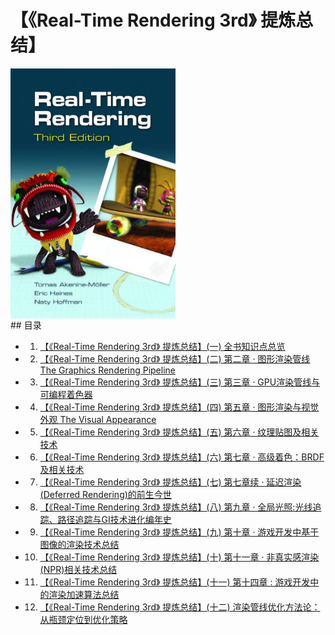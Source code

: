 
# 【《Real-Time Rendering 3rd》 提炼总结】
 <img src="BlogPost01/media/1.jpg" height = "400" alt="name" align=center />

<br>
## 目录
<br>

* 1) [【《Real-Time Rendering 3rd》 提炼总结】(一) 全书知识点总览](https://github.com/QianMo/Game-Dev-Study-Notes/tree/master/%E3%80%8AReal-Time%20Rendering%203rd%E3%80%8B%E8%AF%BB%E4%B9%A6%E7%AC%94%E8%AE%B0/BlogPost01)

* 2) [【《Real-Time Rendering 3rd》 提炼总结】(二) 第二章 · 图形渲染管线 The Graphics Rendering Pipeline](https://github.com/QianMo/Game-Dev-Study-Notes/tree/master/%E3%80%8AReal-Time%20Rendering%203rd%E3%80%8B%E8%AF%BB%E4%B9%A6%E7%AC%94%E8%AE%B0/BlogPost02)

* 3) [【《Real-Time Rendering 3rd》 提炼总结】(三) 第三章 · GPU渲染管线与可编程着色器](https://github.com/QianMo/Game-Dev-Study-Notes/tree/master/%E3%80%8AReal-Time%20Rendering%203rd%E3%80%8B%E8%AF%BB%E4%B9%A6%E7%AC%94%E8%AE%B0/BlogPost03)

* 4) [【《Real-Time Rendering 3rd》 提炼总结】(四) 第五章 · 图形渲染与视觉外观 The Visual Appearance](https://github.com/QianMo/Game-Dev-Study-Notes/tree/master/%E3%80%8AReal-Time%20Rendering%203rd%E3%80%8B%E8%AF%BB%E4%B9%A6%E7%AC%94%E8%AE%B0/BlogPost04)

* 5) [【《Real-Time Rendering 3rd》 提炼总结】(五) 第六章 · 纹理贴图及相关技术](https://github.com/QianMo/Game-Dev-Study-Notes/tree/master/%E3%80%8AReal-Time%20Rendering%203rd%E3%80%8B%E8%AF%BB%E4%B9%A6%E7%AC%94%E8%AE%B0/BlogPost05)

* 6) [【《Real-Time Rendering 3rd》 提炼总结】(六) 第七章 · 高级着色：BRDF及相关技术](https://github.com/QianMo/Game-Dev-Study-Notes/tree/master/%E3%80%8AReal-Time%20Rendering%203rd%E3%80%8B%E8%AF%BB%E4%B9%A6%E7%AC%94%E8%AE%B0/BlogPost06)

* 7) [【《Real-Time Rendering 3rd》 提炼总结】(七) 第七章续 · 延迟渲染(Deferred Rendering)的前生今世](https://github.com/QianMo/Game-Dev-Study-Notes/tree/master/%E3%80%8AReal-Time%20Rendering%203rd%E3%80%8B%E8%AF%BB%E4%B9%A6%E7%AC%94%E8%AE%B0/BlogPost07)

* 8) [【《Real-Time Rendering 3rd》 提炼总结】(八) 第九章 · 全局光照:光线追踪、路径追踪与GI技术进化编年史](https://github.com/QianMo/Game-Dev-Study-Notes/tree/master/%E3%80%8AReal-Time%20Rendering%203rd%E3%80%8B%E8%AF%BB%E4%B9%A6%E7%AC%94%E8%AE%B0/BlogPost08)

* 9) [【《Real-Time Rendering 3rd》 提炼总结】(九) 第十章 · 游戏开发中基于图像的渲染技术总结](https://github.com/QianMo/Game-Dev-Study-Notes/tree/master/%E3%80%8AReal-Time%20Rendering%203rd%E3%80%8B%E8%AF%BB%E4%B9%A6%E7%AC%94%E8%AE%B0/BlogPost09)

* 10) [【《Real-Time Rendering 3rd》 提炼总结】(十) 第十一章 · 非真实感渲染(NPR)相关技术总结](https://github.com/QianMo/Game-Dev-Study-Notes/tree/master/%E3%80%8AReal-Time%20Rendering%203rd%E3%80%8B%E8%AF%BB%E4%B9%A6%E7%AC%94%E8%AE%B0/BlogPost10)

* 11) [【《Real-Time Rendering 3rd》 提炼总结】(十一) 第十四章 : 游戏开发中的渲染加速算法总结](https://github.com/QianMo/Game-Dev-Study-Notes/tree/master/%E3%80%8AReal-Time%20Rendering%203rd%E3%80%8B%E8%AF%BB%E4%B9%A6%E7%AC%94%E8%AE%B0/BlogPost11)

* 12) [【《Real-Time Rendering 3rd》 提炼总结】(十二) 渲染管线优化方法论：从瓶颈定位到优化策略](https://github.com/QianMo/Game-Dev-Study-Notes/tree/master/%E3%80%8AReal-Time%20Rendering%203rd%E3%80%8B%E8%AF%BB%E4%B9%A6%E7%AC%94%E8%AE%B0/BlogPost12)

